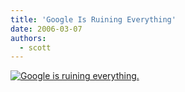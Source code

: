 ```yaml
---
title: 'Google Is Ruining Everything'
date: 2006-03-07
authors:
  - scott
---
```


[![Google is ruining everything.](/images/google_ruins.png)](http://www.scarygoround.com/?date=20060307)

